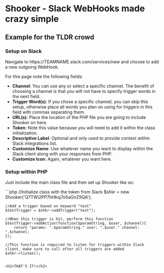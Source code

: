 <h1>Shooker - Slack WebHooks made crazy simple</h1>

<h2>Example for the TLDR crowd</h2>

<h3>Setup on Slack</h3>
Navigate to https://TEAMNAME.slack.com/services/new</a> and choose to add a new outgoing WebHook.  

For this page note the following fields:

<ul>
<li><b>Channel</b>: You can use any or select a specific channel.  The benefit of choosing a channel is that you will not have to specify trigger words in the next field.</li>
<li><b>Trigger Word(s)</b>: If you chose a specific channel, you can skip this setup, otherwise place all words you plan on using for triggers in this field with commas separating them.</li>
<li><b>URL(s)</b>: Place the location of the PHP file you are going to include Shooker on here.</li>
<li><b>Token</b>: Note this value because you will need to add it within the class initialization.</li>
<li><b>Descriptive Label</b>: Optional and only used to provide context within Slack integrations list.</li>
<li><b>Customize Name</b>: Use whatever name you want to display within the Slack client along with your responses from PHP.</li>
<li><b>Customize Icon</b>: Again, whatever you want here.</li>
</ul>

<h3>Setup within PHP</h3>

<p>Just include the main class file and then set up Shooker like so:</p>
```php
    //Initialize class with the token from Slack
    $shkr = new Shooker('Q7TWi2PP7hHksj7o5aGnZ9QA');

    //Add a trigger based on keyword "test"
    $testTrigger = $shkr->addTrigger("test");

    //When this trigger is hit, perform this function
    $testTrigger->addAction(function($paramString, $user, $channel){
        return "params: ".$paramString." user: ".$user." channel: ".$channel;
    });

    //This function is required to listen for triggers within Slack client, make sure to call after all triggers are added
    $shkr->listen();
```

<h2>THAT'S IT!</h2> 
